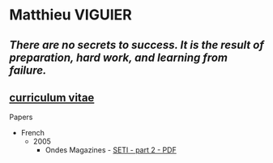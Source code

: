 # Matthieu VIGUIER

_There are no secrets to success. It is the result of preparation, hard work, and learning from failure._
---
[curriculum vitae](https://www.google.fr)
---
Papers
 - French
   - 2005
     - Ondes Magazines - [SETI - part 2 - PDF]([/doc/pdf/2005_10_Ondes_magazine-seti_2_de_2-min.pdf](https://github.com/matDOTviguier/matdotviguier.github.io/blob/d24ae13f188dabba0ec6a0941e6ec96ed17251ef/docs/pdf/2005_10_Ondes_magazine-seti_2_de_2-min.pdf)https://github.com/matDOTviguier/matdotviguier.github.io/blob/d24ae13f188dabba0ec6a0941e6ec96ed17251ef/docs/pdf/2005_10_Ondes_magazine-seti_2_de_2-min.pdf)
